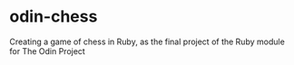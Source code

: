 # odin-chess
Creating a game of chess in Ruby, as the final project of the Ruby module for The Odin Project

